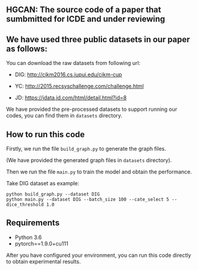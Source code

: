 ## HGCAN: The source code of a paper that sumbmitted for ICDE and under reviewing
## We have used three public datasets in our paper as follows: 

You can download the raw datasets from following url:

- DIG: <http://cikm2016.cs.iupui.edu/cikm-cup> 

- YC: <http://2015.recsyschallenge.com/challenge.html>

- JD: <https://jdata.jd.com/html/detail.html?id=8>

We have provided the pre-processed datasets to support running our codes, you can find them in `datasets` directory.

## How to run this code

Firstly, we run the file `build_graph.py` to generate the graph files.

(We have provided the generated graph files in `datasets` directory).

Then we run the file `main.py` to train the model and obtain the performance.

Take DIG dataset as example:
```
python build_graph.py --dataset DIG
python main.py --dataset DIG --batch_size 100 --cate_select 5 --dice_threshold 1.0
```
## Requirements

- Python 3.6
- pytorch==1.9.0+cu111

After you have configured your environment, you can run this code directly to obtain experimental results.
